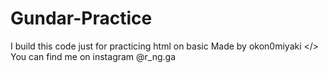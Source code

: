 # Gundar-Practice
I build this code just for practicing html on basic
Made by okon0miyaki </>
You can find me on instagram @r_ng.ga
